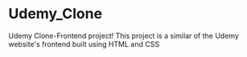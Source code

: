 # Udemy_Clone
Udemy Clone-Frontend project! This project is a similar of the Udemy website's frontend built using HTML and CSS
